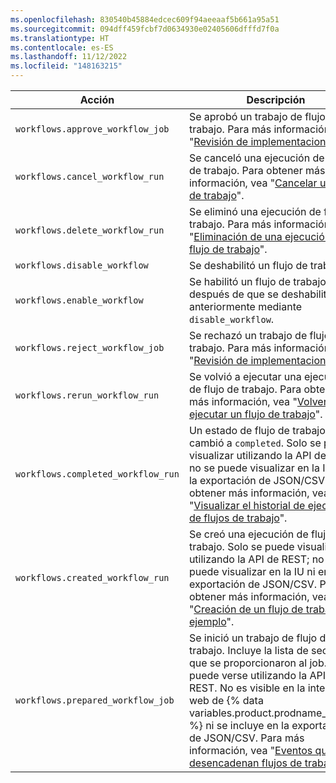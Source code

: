 ```yaml
---
ms.openlocfilehash: 830540b45884edcec609f94aeeaaf5b661a95a51
ms.sourcegitcommit: 094dff459fcbf7d0634930e02405606dfffd7f0a
ms.translationtype: HT
ms.contentlocale: es-ES
ms.lasthandoff: 11/12/2022
ms.locfileid: "148163215"
---
```

| Acción | Descripción
|--------|------------
| `workflows.approve_workflow_job` | Se aprobó un trabajo de flujo de trabajo. Para más información, vea "[Revisión de implementaciones](/actions/managing-workflow-runs/reviewing-deployments)".
| `workflows.cancel_workflow_run` | Se canceló una ejecución de flujo de trabajo. Para obtener más información, vea "[Cancelar un flujo de trabajo](/actions/managing-workflow-runs/canceling-a-workflow)".
| `workflows.delete_workflow_run` | Se eliminó una ejecución de flujo de trabajo. Para más información, vea "[Eliminación de una ejecución de flujo de trabajo](/actions/managing-workflow-runs/deleting-a-workflow-run)".
| `workflows.disable_workflow` | Se deshabilitó un flujo de trabajo.
| `workflows.enable_workflow` | Se habilitó un flujo de trabajo, después de que se deshabilitara anteriormente mediante `disable_workflow`.
| `workflows.reject_workflow_job` | Se rechazó un trabajo de flujo de trabajo. Para más información, vea "[Revisión de implementaciones](/actions/managing-workflow-runs/reviewing-deployments)".
| `workflows.rerun_workflow_run` | Se volvió a ejecutar una ejecución de flujo de trabajo. Para obtener más información, vea "[Volver a ejecutar un flujo de trabajo](/actions/managing-workflow-runs/re-running-a-workflow)".
| `workflows.completed_workflow_run` | Un estado de flujo de trabajo cambió a `completed`. Solo se puede visualizar utilizando la API de REST; no se puede visualizar en la IU ni en la exportación de JSON/CSV. Para obtener más información, vea "[Visualizar el historial de ejecución de flujos de trabajo](/actions/managing-workflow-runs/viewing-workflow-run-history)".
| `workflows.created_workflow_run` | Se creó una ejecución de flujo de trabajo. Solo se puede visualizar utilizando la API de REST; no se puede visualizar en la IU ni en la exportación de JSON/CSV. Para obtener más información, vea "[Creación de un flujo de trabajo de ejemplo](/actions/learn-github-actions/introduction-to-github-actions#create-an-example-workflow)".
| `workflows.prepared_workflow_job` | Se inició un trabajo de flujo de trabajo. Incluye la lista de secretos que se proporcionaron al job. Solo puede verse utilizando la API de REST. No es visible en la interfaz web de {% data variables.product.prodname_dotcom %} ni se incluye en la exportación de JSON/CSV. Para más información, vea "[Eventos que desencadenan flujos de trabajo](/actions/reference/events-that-trigger-workflows)".
